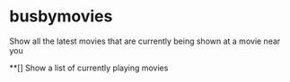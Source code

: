 # busbymovies
Show all the latest movies that are currently being shown at a movie near you

**[] Show a list of currently playing movies
